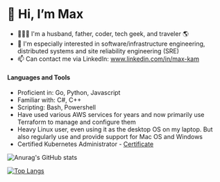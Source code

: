 # 👋 Hi, I’m Max

- :family_man_woman_boy: I'm a husband, father, coder, tech geek, and traveler :earth_americas:
- 👀 I'm especially interested in software/infrastructure engineering, distributed systems and site reliability engineering (SRE)
- 📫 Can contact me via LinkedIn: www.linkedin.com/in/max-kam

#### Languages and Tools
- Proficient in: Go, Python, Javascript
- Familiar with: C#, C++
- Scripting: Bash, Powershell
- Have used various AWS services for years and now primarily use Terraform to manage and configure them 
- Heavy Linux user, even using it as the desktop OS on my laptop. But also regularly use and provide support for Mac OS and Windows
- Certified Kubernetes Administrator - [Certificate](https://www.credly.com/badges/dd53110d-b260-44be-92a4-8dce4e751564)  

![Anurag's GitHub stats](https://github-readme-stats.vercel.app/api?username=MaxKam&count_private=true&show_icons=true&hide=stars,contribs)

[![Top Langs](https://github-readme-stats.vercel.app/api/top-langs/?username=MaxKam&layout=compact&hide=html)](https://github.com/anuraghazra/github-readme-stats)


